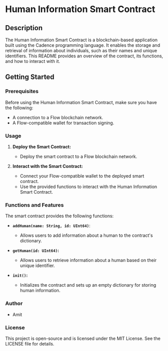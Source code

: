 # Human Information Smart Contract

## Description

The Human Information Smart Contract is a blockchain-based application built using the Cadence programming language. It enables the storage and retrieval of information about individuals, such as their names and unique identifiers. This README provides an overview of the contract, its functions, and how to interact with it.

## Getting Started

### Prerequisites

Before using the Human Information Smart Contract, make sure you have the following:

- A connection to a Flow blockchain network.
- A Flow-compatible wallet for transaction signing.

### Usage

1. **Deploy the Smart Contract:**
   - Deploy the smart contract to a Flow blockchain network.

2. **Interact with the Smart Contract:**
   - Connect your Flow-compatible wallet to the deployed smart contract.
   - Use the provided functions to interact with the Human Information Smart Contract.

### Functions and Features

The smart contract provides the following functions:

- **`addHuman(name: String, id: UInt64)`**:
  - Allows users to add information about a human to the contract's dictionary.

- **`getHuman(id: UInt64)`:**
  - Allows users to retrieve information about a human based on their unique identifier.

- **`init()`:**
  - Initializes the contract and sets up an empty dictionary for storing human information.

### Author

- Amit

### License

This project is open-source and is licensed under the MIT License. See the LICENSE file for details.
